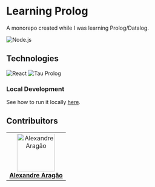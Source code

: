 # Learning Prolog

A monorepo created while I was learning Prolog/Datalog.

![Node.js](https://shields.io/badge/Node.js-v16.15.1-339933?logo=Node.js)

## Technologies
![React](https://shields.io/badge/React-v18.0.0-61DAFB?logo=React)
![Tau Prolog](https://shields.io/badge/Tau%20Prolog-v0.3.3-442178)

### Local Development
See how to run it locally [here](docs/Local%20Development.md).

## Contribuitors
<table>
  <tr>
    <td align="center">
      <a href="https://github.com/alexaragao">
        <img src="https://avatars.githubusercontent.com/u/43763150?s=100" width="100px;" alt="Alexandre Aragão"/>
        <br />
        <b>Alexandre Aragão</b>
      </a>
    </td>
  </tr>
</table>